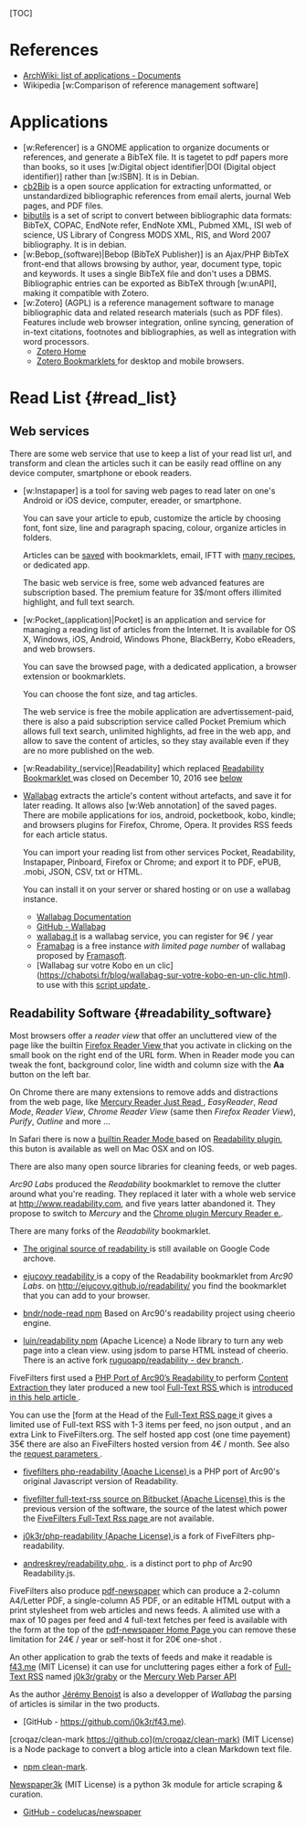 <!--
.. description:
.. date: 2013-08-02
.. slug: documents
.. tags:
.. link:
.. book: mzlinux
.. title: Documents management.
-->

[TOC]

# References
-   [ArchWiki: list of applications - Documents
    ](https://wiki.archlinux.org/index.php/List_of_applications/Documents)
-   Wikipedia [w:Comparison of reference management software]

# Applications
-   [w:Referencer] is a GNOME application to organize documents or
    references, and generate a BibTeX file. It is tagetet to pdf
    papers more than books, so it uses
    [w:Digital object identifier|DOI (Digital object identifier)] rather than
    [w:ISBN]. It is in Debian.
-   [cb2Bib](http://www.molspaces.com/cb2bib/) is a open source application for extracting unformatted,
    or unstandardized bibliographic references from email alerts,
    journal Web pages, and PDF files.
-   [bibutils](http://sourceforge.net/p/bibutils/home/Bibutils/)
    is a set of script to convert between bibliographic data formats:
    BibTeX, COPAC, EndNote refer, EndNote XML, Pubmed XML, ISI web of
    science, US Library of Congress MODS XML, RIS, and Word 2007
    bibliography. It is in debian.
-   [w:Bebop_(software)|Bebop (BibTeX Publisher)] is an Ajax/PHP
    BibTeX front-end that allows browsing by author, year, document
    type, topic and keywords. It uses a single BibTeX file and don't
    uses a DBMS.<br/>
    Bibliographic entries can be exported as BibTeX through [w:unAPI],
    making it compatible with Zotero.
-   [w:Zotero] (AGPL)
    is a reference management software to manage bibliographic data
    and related research materials (such as PDF files).
    Features include web browser integration, online syncing,
    generation of in-text citations, footnotes and bibliographies,
    as well as integration with word processors.
    -   [Zotero Home](https://www.zotero.org/)
    -   [Zotero Bookmarklets
        ](https://www.zotero.org/downloadbookmarklet)
        for desktop and mobile browsers.

# Read List {#read_list}
## Web services
There are some web service that use to keep a list of your read list
url, and transform and clean the articles such it can be easily read
offline on any device computer, smartphone or ebook readers.

-   [w:Instapaper] is a tool for saving web pages to read later on
    one's Android or iOS device, computer, ereader, or smartphone.

    You can save your article to epub, customize the article by
    choosing font, font size, line and paragraph spacing, colour,
    organize articles in folders.

    Articles can be [saved](https://www.instapaper.com/save/browser)
    with bookmarklets, email, IFTT with
    [many recipes](https://ifttt.com/instapaper), or dedicated app.

    The basic web service is free,
    some web advanced features are subscription based.
    The premium feature for 3$/mont offers illimited highlight, and
    full text search.

-   [w:Pocket_(application)|Pocket] is an application and service for
    managing a reading list of articles from the Internet. It is
    available for OS X, Windows, iOS, Android, Windows Phone,
    BlackBerry, Kobo eReaders, and web browsers.

    You can save the browsed page, with a dedicated application, a
    browser extension or bookmarklets.

    You can choose the font size, and tag articles.

    The web service is free the mobile application are
    advertissement-paid, there is also a paid subscription service
    called Pocket Premium which allows full text search, unlimited
    highlights, ad free in the web app, and allow to save the content
    of articles, so they stay available even if they are no more
    published on the web.

-   [w:Readability_(service)|Readability]
    which replaced [Readability Bookmarklet
    ](#readability "internal reference")
    was closed on December 10, 2016 see [below
    ](#readability "internal reference")

-   [Wallabag](https://wallabag.org/)
    extracts the article's content without artefacts, and save it for
    later reading. It allows also [w:Web annotation] of the saved
    pages. There are mobile applications for ios, android, pocketbook,
    kobo, kindle; and browsers plugins for Firefox, Chrome, Opera.
    It provides RSS feeds for each article status.

    You can import your reading list from other services Pocket,
    Readability, Instapaper, Pinboard, Firefox or Chrome; and export
    it to PDF, ePUB, .mobi, JSON, CSV, txt or HTML.

    You can install it on your server or shared hosting or on use a
    wallabag instance.
    -   [Wallabag Documentation](https://doc.wallabag.org/)
    -   [GitHub - Wallabag](https://github.com/wallabag/wallabag)
    -   [wallabag.it](https://www.wallabag.it/)
        is a wallabag service, you can register for 9€ / year
    -   [Framabag](https://framabag.org) is a free instance
        _with limited page number_ of wallabag proposed by
        [Framasoft](https://framasoft.org/).
    -   [Wallabag sur votre Kobo en un clic]
        (https://chabotsi.fr/blog/wallabag-sur-votre-kobo-en-un-clic.html).
        to use with this [script update
        ](https://san.heraut.eu/2016/09/29/wallabag-solution-libre-lecture-differee-web/).

## Readability Software {#readability_software}

Most browsers offer a _reader view_ that offer an uncluttered view of
the page like the builtin [Firefox Reader View
](https://support.mozilla.org/en-US/kb/firefox-reader-view-clutter-free-web-pages)
that you activate in clicking on the small book on the right end of
the URL form. When in Reader mode you can tweak the font, background
color, line width and column size with the __Aa__ button on the left
bar.

On Chrome there are many extensions to remove adds and distractions
from the web page, like
[Mercury Reader
](https://mercury.postlight.com/reader/)
 [Just Read
](https://github.com/ZachSaucier/Just-Read),
_EasyReader_, _Read Mode_, _Reader View_, _Chrome
Reader View_ (same then _Firefox Reader View_), _Purify_, _Outline_
and more ...

In Safari there is now a [builtin Reader Mode
](http://www.theregister.co.uk/2010/06/08/safari_reader_based_on_open_source_project/)
based on [Readability plugin](#readability "internal reference"),
this buton is available as well on Mac OSX and on IOS.

There are also many open source libraries for cleaning feeds, or web
pages.

_Arc90 Labs_ produced the _Readability_ bookmarklet to remove the clutter around what
you're reading. They replaced it later with a whole
web service at http://www.readability.com, and five years latter
abandoned it. They propose to switch to _Mercury_ and the
[Chrome plugin Mercury Reader
e.](https://mercury.postlight.com/reader/).

<a name="readability"></a>There are many forks of the _Readability_ bookmarklet.

-   [The original source of readability
    ](https://code.google.com/archive/p/arc90labs-readability/source/default/source)
    is still available on Google Code archove.
-   [ejucovy readability
    ](https://github.com/ejucovy/readability/tree/gh-pages)
    is a copy of the Readability bookmarklet from _Arc90 Labs_.
    on <http://ejucovy.github.io/readability/> you find the bookmarklet
    that you can add to your browser.

-   [bndr/node-read  npm](https://github.com/bndr/node-read)
    Based on Arc90's readability project using cheerio engine.
-   [luin/readability npm](https://github.com/luin/readability)
    (Apache Licence)
    a Node library to turn any web page into a clean view.
    using jsdom to parse HTML instead of cheerio.
    There is an active fork
    [ruguoapp/readability - dev branch
    ](https://github.com/ruguoapp/readability/tree/dev).

FiveFilters
first used a [PHP Port of Arc90’s Readability
](http://www.keyvan.net/2010/08/php-readability/)
to perform
[Content Extraction
](http://www.keyvan.net/2011/03/content-extraction/)
they later produced a new tool <a name="full-text_rss"></a>
[Full-Text RSS
](http://fivefilters.org/content-only/) which is [introduced in this
help article
](http://help.fivefilters.org/customer/en/portal/articles/225363-introduction).

You can use the [form at the Head of the [Full-Text RSS page
](http://fivefilters.org/content-only/) it gives a limited use of
Full-text RSS with 1-3 items per feed, no json output , and an extra
Link to FiveFilters.org. The self hosted app cost (one time payement)
35€ there are also an FiveFilters hosted version from 4€ / month.
See also the [request parameters
](http://help.fivefilters.org/customer/en/portal/articles/226660-usage-and-request-parameters).



-   [fivefilters php-readability (Apache License)
    ](https://bitbucket.org/fivefilters/php-readability/src/master/)
    is a PHP port of Arc90's original Javascript version of
    Readability.
-   [fivefilter full-text-rss source on Bitbucket  (Apache License)
    ](https://bitbucket.org/fivefilters/full-text-rss/src/master/)
    this is the previous version of the software, the source of the
    latest which power the [FiveFilters Full-Text Rss page
    ](http://fivefilters.org/content-only/) are not available.


-   [j0k3r/php-readability  (Apache License)
    ](https://github.com/j0k3r/php-readability) is a fork of
    FiveFilters php-readability.
-   [andreskrey/readability.php
    ](https://github.com/andreskrey/readability.php).
    is a distinct port to php of Arc90 Readability.js.

FiveFilters also produce
[pdf-newspaper](http://fivefilters.org/pdf-newspaper/)
which can produce a 2-column A4/Letter PDF, a single-column A5 PDF, or
an editable HTML output with a print stylesheet from web articles and
news feeds. A alimited use with a max of 10 pages per feed and 4
full-text fetches per feed is available with the form at the top of
the [pdf-newspaper Home Page
](http://fivefilters.org/pdf-newspaper/)
you can remove these limitation for 24€ / year or self-host it for
20€ one-shot .

An other application to grab the texts of feeds and make it readable
is [f43.me](https://f43.me/) (MIT License) it can use for uncluttering
pages either a fork of [Full-Text RSS](#full-text_rss "internal
reference") named [j0k3r/graby](https://github.com/j0k3r/graby) or the
[Mercury Web Parser API]()

As the author [Jérémy Benoist](https://github.com/j0k3r) is also a
developper of _Wallabag_ the parsing of articles is similar in the two
products.

-   [GitHub - https://github.com/j0k3r/f43.me).





[croqaz/clean-mark https://github.co](m/croqaz/clean-mark)
(MIT License) is a Node package to convert a blog article into a
clean Markdown text file.
-   [npm clean-mark](https://www.npmjs.com/package/clean-mark).


[Newspaper3k](http://newspaper.readthedocs.io/en/latest/)
(MIT License)
is a python 3k module for article scraping & curation.
-   [GitHub - codelucas/newspaper
    ](https://github.com/codelucas/newspaper)

<!-- mode: markdown -->
<!-- ispell-local-dictionary: "english" -->
<!-- End: -->
